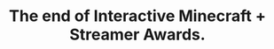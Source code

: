---
title: "The end of Interactive Minecraft + Streamer Awards."
streamDate: 12-7-2024
game: "Minecraft"
vodUrl: "https://www.youtube.com/watch?v=edRth0H-AG8"
thumbnail: "https://img.youtube.com/vi/edRth0H-AG8/maxresdefault.jpg"
duration: "3:13:01"
---